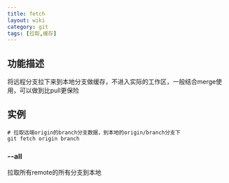 ```yaml
---
title: fetch
layout: wiki
category: git
tags: [拉取,缓存]
---
```


## 功能描述

将远程分支拉下来到本地分支做缓存，不进入实际的工作区，一般结合merge使用，可以做到比pull更保险

## 实例

~~~
# 拉取远端origin的branch分支数据，到本地的origin/branch分支下
git fetch origin branch
~~~

### --all

拉取所有remote的所有分支到本地

